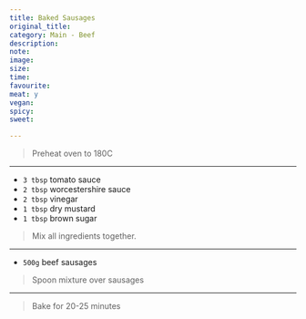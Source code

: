 ```yaml
---
title: Baked Sausages
original_title:
category: Main - Beef
description:
note:
image:
size:
time:
favourite:
meat: y
vegan:
spicy:
sweet:

---
```




>Preheat oven to 180C 

---

* `3 tbsp` tomato sauce
* `2 tbsp` worcestershire sauce
* `2 tbsp` vinegar
* `1 tbsp` dry mustard
* `1 tbsp` brown sugar

>Mix all ingredients together.

---

* `500g` beef sausages

>Spoon mixture over sausages

---

>Bake for 20-25 minutes